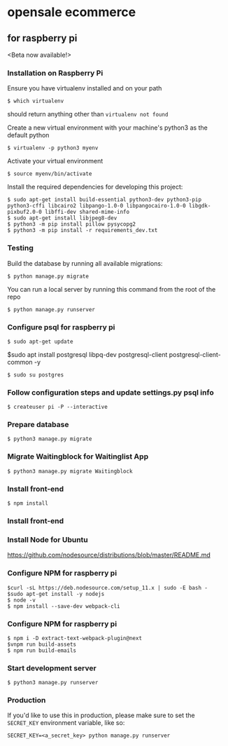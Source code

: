 # opensale ecommerce
## for raspberry pi

<Beta now available!>


### Installation on Raspberry Pi

Ensure you have virtualenv installed and on your path

```
$ which virtualenv
```

should return anything other than `virtualenv not found`

Create a new virtual environment with your machine's python3 as the default python

```
$ virtualenv -p python3 myenv
```

Activate your virtual environment

```
$ source myenv/bin/activate
```

Install the required dependencies for developing this project:
```
$ sudo apt-get install build-essential python3-dev python3-pip python3-cffi libcairo2 libpango-1.0-0 libpangocairo-1.0-0 libgdk-pixbuf2.0-0 libffi-dev shared-mime-info
$ sudo apt-get install libjpeg8-dev
$ python3 -m pip install pillow pysycopg2
$ python3 -m pip install -r requirements_dev.txt
```

### Testing
Build the database by running all available migrations:

```
$ python manage.py migrate
```

You can run a local server by running this command from the root of the repo
```
$ python manage.py runserver

```
### Configure psql for raspberry pi
```
$ sudo apt-get update
```
$sudo apt install postgresql libpq-dev postgresql-client 
postgresql-client-common -y
```
$ sudo su postgres
```

### Follow configuration steps and update settings.py psql info

```
$ createuser pi -P --interactive
```

### Prepare database

```
$ python3 manage.py migrate
```
### Migrate Waitingblock for Waitinglist App

```
$ python3 manage.py migrate Waitingblock
```
### Install front-end
```
$ npm install
```

### Install front-end
### Install Node for Ubuntu
https://github.com/nodesource/distributions/blob/master/README.md

### Configure NPM for raspberry pi

```
$curl -sL https://deb.nodesource.com/setup_11.x | sudo -E bash -
$sudo apt-get install -y nodejs
$ node -v
$ npm install --save-dev webpack-cli
```
### Configure NPM for raspberry pi

```
$ npm i -D extract-text-webpack-plugin@next
$vnpm run build-assets
$ npm run build-emails
```
### Start development server
```
$ python3 manage.py runserver
```
### Production

If you'd like to use this in production, please make sure to set the `SECRET_KEY` environment variable, like so:
```
SECRET_KEY=<a_secret_key> python manage.py runserver
```
